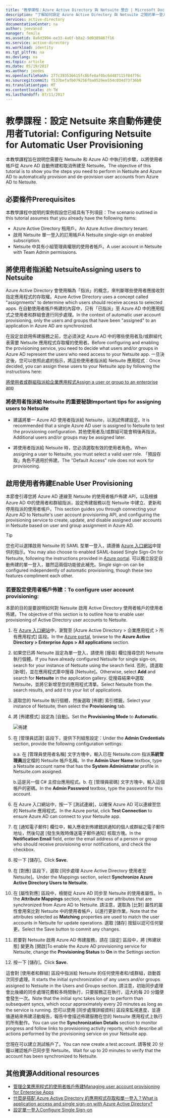 ```yaml
---
title: "教學課程：Azure Active Directory 與 Netsuite 整合 | Microsoft Docs"
description: "了解如何設定 Azure Active Directory 與 Netsuite 之間的單一登入。"
services: active-directory
documentationCenter: na
author: jeevansd
manager: femila
ms.assetid: 8a6d3994-ee33-4a6f-b0a2-9d0389467f16
ms.service: active-directory
ms.workload: identity
ms.tgt_pltfrm: na
ms.devlang: na
ms.topic: article
ms.date: 05/19/2017
ms.author: jeedes
ms.openlocfilehash: 277c393536615fc8bfe8af0bc6d487115f04776c
ms.sourcegitcommit: f537befafb079256fba0529ee554c034d73f36b0
ms.translationtype: MT
ms.contentlocale: zh-TW
ms.lasthandoff: 07/11/2017
---
```

# <a name="tutorial-configuring-netsuite-for-automatic-user-provisioning"></a><span data-ttu-id="7b2bc-103">教學課程︰設定 Netsuite 來自動佈建使用者</span><span class="sxs-lookup"><span data-stu-id="7b2bc-103">Tutorial: Configuring Netsuite for Automatic User Provisioning</span></span>

<span data-ttu-id="7b2bc-104">本教學課程旨在說明您需要在 Netsuite 和 Azure AD 中執行的步驟，以將使用者帳戶從 Azure AD 自動佈建和取消佈建至 Netsuite。</span><span class="sxs-lookup"><span data-stu-id="7b2bc-104">The objective of this tutorial is to show you the steps you need to perform in Netsuite and Azure AD to automatically provision and de-provision user accounts from Azure AD to Netsuite.</span></span>

## <a name="prerequisites"></a><span data-ttu-id="7b2bc-105">必要條件</span><span class="sxs-lookup"><span data-stu-id="7b2bc-105">Prerequisites</span></span>

<span data-ttu-id="7b2bc-106">本教學課程中說明的案例假設您已經具有下列項目：</span><span class="sxs-lookup"><span data-stu-id="7b2bc-106">The scenario outlined in this tutorial assumes that you already have the following items:</span></span>

*   <span data-ttu-id="7b2bc-107">Azure Active Directory 租用戶。</span><span class="sxs-lookup"><span data-stu-id="7b2bc-107">An Azure Active directory tenant.</span></span>
*   <span data-ttu-id="7b2bc-108">啟用 Netsuite 單一登入的訂用帳戶</span><span class="sxs-lookup"><span data-stu-id="7b2bc-108">A Netsuite single-sign on enabled subscription.</span></span>
*   <span data-ttu-id="7b2bc-109">Netsuite 中具有小組管理員權限的使用者帳戶。</span><span class="sxs-lookup"><span data-stu-id="7b2bc-109">A user account in Netsuite with Team Admin permissions.</span></span>

## <a name="assigning-users-to-netsuite"></a><span data-ttu-id="7b2bc-110">將使用者指派給 Netsuite</span><span class="sxs-lookup"><span data-stu-id="7b2bc-110">Assigning users to Netsuite</span></span>

<span data-ttu-id="7b2bc-111">Azure Active Directory 會使用稱為「指派」的概念，來判斷哪些使用者應接收對指定應用程式的存取權。</span><span class="sxs-lookup"><span data-stu-id="7b2bc-111">Azure Active Directory uses a concept called "assignments" to determine which users should receive access to selected apps.</span></span> <span data-ttu-id="7b2bc-112">在自動使用者帳戶佈建的內容中，只有「已指派」至 Azure AD 中的應用程式之使用者和群組會進行同步處理。</span><span class="sxs-lookup"><span data-stu-id="7b2bc-112">In the context of automatic user account provisioning, only the users and groups that have been "assigned" to an application in Azure AD are synchronized.</span></span>

<span data-ttu-id="7b2bc-113">在設定並啟用佈建服務之前，您必須決定 Azure AD 中的哪些使用者及/或群組代表需要 Netsuite 應用程式存取權的使用者。</span><span class="sxs-lookup"><span data-stu-id="7b2bc-113">Before configuring and enabling the provisioning service, you need to decide what users and/or groups in Azure AD represent the users who need access to your Netsuite app.</span></span> <span data-ttu-id="7b2bc-114">一旦決定後，您可以依照此處的指示，將這些使用者指派給 Netsuite 應用程式︰</span><span class="sxs-lookup"><span data-stu-id="7b2bc-114">Once decided, you can assign these users to your Netsuite app by following the instructions here:</span></span>

[<span data-ttu-id="7b2bc-115">將使用者或群組指派給企業應用程式</span><span class="sxs-lookup"><span data-stu-id="7b2bc-115">Assign a user or group to an enterprise app</span></span>](https://docs.microsoft.com/azure/active-directory/active-directory-coreapps-assign-user-azure-portal)

### <a name="important-tips-for-assigning-users-to-netsuite"></a><span data-ttu-id="7b2bc-116">將使用者指派給 Netsuite 的重要秘訣</span><span class="sxs-lookup"><span data-stu-id="7b2bc-116">Important tips for assigning users to Netsuite</span></span>

*   <span data-ttu-id="7b2bc-117">建議將單一 Azure AD 使用者指派給 Netsuite，以測試佈建設定。</span><span class="sxs-lookup"><span data-stu-id="7b2bc-117">It is recommended that a single Azure AD user is assigned to Netsuite to test the provisioning configuration.</span></span> <span data-ttu-id="7b2bc-118">其他使用者及/或群組可能會稍後再指派。</span><span class="sxs-lookup"><span data-stu-id="7b2bc-118">Additional users and/or groups may be assigned later.</span></span>

*   <span data-ttu-id="7b2bc-119">將使用者指派給 Netsuite 時，您必須選取有效的使用者角色。</span><span class="sxs-lookup"><span data-stu-id="7b2bc-119">When assigning a user to Netsuite, you must select a valid user role.</span></span> <span data-ttu-id="7b2bc-120">「預設存取」角色不適用於佈建。</span><span class="sxs-lookup"><span data-stu-id="7b2bc-120">The "Default Access" role does not work for provisioning.</span></span>

## <a name="enable-user-provisioning"></a><span data-ttu-id="7b2bc-121">啟用使用者佈建</span><span class="sxs-lookup"><span data-stu-id="7b2bc-121">Enable User Provisioning</span></span>

<span data-ttu-id="7b2bc-122">本節會引導您將 Azure AD 連線至 Netsuite 的使用者帳戶佈建 API，以及根據 Azure AD 中的使用者和群組指派，設定佈建服務以在 Netsuite 中建立、更新和停用指派的使用者帳戶。</span><span class="sxs-lookup"><span data-stu-id="7b2bc-122">This section guides you through connecting your Azure AD to Netsuite's user account provisioning API, and configuring the provisioning service to create, update, and disable assigned user accounts in Netsuite based on user and group assignment in Azure AD.</span></span>

> [!TIP] 
> <span data-ttu-id="7b2bc-123">您也可以選擇啟用 Netsuite 的 SAML 型單一登入，請遵循 [Azure 入口網站](https://portal.azure.com)中提供的指示。</span><span class="sxs-lookup"><span data-stu-id="7b2bc-123">You may also choose to enabled SAML-based Single Sign-On for Netsuite, following the instructions provided in [Azure portal](https://portal.azure.com).</span></span> <span data-ttu-id="7b2bc-124">可以獨立設定自動佈建的單一登入，雖然這兩個功能彼此補充。</span><span class="sxs-lookup"><span data-stu-id="7b2bc-124">Single sign-on can be configured independently of automatic provisioning, though these two features compliment each other.</span></span>

### <a name="to-configure-user-account-provisioning"></a><span data-ttu-id="7b2bc-125">若要設定使用者帳戶佈建：</span><span class="sxs-lookup"><span data-stu-id="7b2bc-125">To configure user account provisioning:</span></span>

<span data-ttu-id="7b2bc-126">本節的目的是要說明如何對 Netsuite 啟用 Active Directory 使用者帳戶的使用者佈建。</span><span class="sxs-lookup"><span data-stu-id="7b2bc-126">The objective of this section is to outline how to enable user provisioning of Active Directory user accounts to Netsuite.</span></span>

1. <span data-ttu-id="7b2bc-127">在 [Azure 入口網站](https://portal.azure.com)中，瀏覽至 [Azure Active Directory > 企業應用程式 > 所有應用程式] 區段。</span><span class="sxs-lookup"><span data-stu-id="7b2bc-127">In the [Azure portal](https://portal.azure.com), browse to the **Azure Active Directory > Enterprise Apps > All applications** section.</span></span>

2. <span data-ttu-id="7b2bc-128">如果您已將 Netsuite 設定為單一登入，請使用 [搜尋] 欄位搜尋您的 Netsuite 執行個體。</span><span class="sxs-lookup"><span data-stu-id="7b2bc-128">If you have already configured Netsuite for single sign-on, search for your instance of Netsuite using the search field.</span></span> <span data-ttu-id="7b2bc-129">否則，請選取 [新增]，並在應用程式庫中搜尋 [Netsuite]。</span><span class="sxs-lookup"><span data-stu-id="7b2bc-129">Otherwise, select **Add** and search for **Netsuite** in the application gallery.</span></span> <span data-ttu-id="7b2bc-130">從搜尋結果中選取 Netsuite，並將它新增至您的應用程式清單。</span><span class="sxs-lookup"><span data-stu-id="7b2bc-130">Select Netsuite from the search results, and add it to your list of applications.</span></span>

3. <span data-ttu-id="7b2bc-131">選取您的 Netsuite 執行個體，然後選取 [佈建] 索引標籤。</span><span class="sxs-lookup"><span data-stu-id="7b2bc-131">Select your instance of Netsuite, then select the **Provisioning** tab.</span></span>

4. <span data-ttu-id="7b2bc-132">將 [佈建模式] 設定為 [自動]。</span><span class="sxs-lookup"><span data-stu-id="7b2bc-132">Set the **Provisioning Mode** to **Automatic**.</span></span> 

    ![佈建](./media/active-directory-saas-netsuite-provisioning-tutorial/provisioning.png)

5. <span data-ttu-id="7b2bc-134">在 [管理員認證] 區段下，提供下列組態設定：</span><span class="sxs-lookup"><span data-stu-id="7b2bc-134">Under the **Admin Credentials** section, provide the following configuration settings:</span></span>
   
    <span data-ttu-id="7b2bc-135">a.</span><span class="sxs-lookup"><span data-stu-id="7b2bc-135">a.</span></span> <span data-ttu-id="7b2bc-136">在 [管理員使用者名稱] 文字方塊中，輸入已在 Netsuite.com 指派**系統管理員**設定檔的 Netsuite 帳戶名稱。</span><span class="sxs-lookup"><span data-stu-id="7b2bc-136">In the **Admin User Name** textbox, type a Netsuite account name that has the **System Administrator** profile in Netsuite.com assigned.</span></span>
   
    <span data-ttu-id="7b2bc-137">b.這是另一個 C# 主控台應用程式。</span><span class="sxs-lookup"><span data-stu-id="7b2bc-137">b.</span></span> <span data-ttu-id="7b2bc-138">在 [管理員密碼] 文字方塊中，輸入這個帳戶的密碼。</span><span class="sxs-lookup"><span data-stu-id="7b2bc-138">In the **Admin Password** textbox, type the password for this account.</span></span>
      
6. <span data-ttu-id="7b2bc-139">在 Azure 入口網站中，按一下 [測試連線]，以確保 Azure AD 可以連線至您的 Netsuite 應用程式。</span><span class="sxs-lookup"><span data-stu-id="7b2bc-139">In the Azure portal, click **Test Connection** to ensure Azure AD can connect to your Netsuite app.</span></span>

7. <span data-ttu-id="7b2bc-140">在 [通知電子郵件] 欄位中，輸入應收到佈建錯誤通知的個人或群組之電子郵件地址，然後勾選 [發生失敗時傳送電子郵件通知] 核取方塊。</span><span class="sxs-lookup"><span data-stu-id="7b2bc-140">In the **Notification Email** field, enter the email address of a person or group who should receive provisioning error notifications, and check the checkbox.</span></span>

8. <span data-ttu-id="7b2bc-141">按一下 [儲存]。</span><span class="sxs-lookup"><span data-stu-id="7b2bc-141">Click **Save.**</span></span>

9. <span data-ttu-id="7b2bc-142">在 [對應] 區段下，選取 [同步處理 Azure Active Directory 使用者至 Netsuite]。</span><span class="sxs-lookup"><span data-stu-id="7b2bc-142">Under the Mappings section, select **Synchronize Azure Active Directory Users to Netsuite.**</span></span>

10. <span data-ttu-id="7b2bc-143">在 [屬性對應] 區段中，檢閱從 Azure AD 同步至 Netsuite 的使用者屬性。</span><span class="sxs-lookup"><span data-stu-id="7b2bc-143">In the **Attribute Mappings** section, review the user attributes that are synchronized from Azure AD to Netsuite.</span></span> <span data-ttu-id="7b2bc-144">請注意，選取為 [比對] 屬性的屬性會用來比對 Netsuite 中的使用者帳戶，以進行更新作業。</span><span class="sxs-lookup"><span data-stu-id="7b2bc-144">Note that the attributes selected as **Matching** properties are used to match the user accounts in Netsuite for update operations.</span></span> <span data-ttu-id="7b2bc-145">選取 [儲存] 按鈕以認可任何變更。</span><span class="sxs-lookup"><span data-stu-id="7b2bc-145">Select the Save button to commit any changes.</span></span>

11. <span data-ttu-id="7b2bc-146">若要對 Netsuite 啟用 Azure AD 佈建服務，請在 [設定] 區段中，將 [佈建狀態] 變更為 [開啟]</span><span class="sxs-lookup"><span data-stu-id="7b2bc-146">To enable the Azure AD provisioning service for Netsuite, change the **Provisioning Status** to **On** in the Settings section</span></span>

12. <span data-ttu-id="7b2bc-147">按一下 [儲存]。</span><span class="sxs-lookup"><span data-stu-id="7b2bc-147">Click **Save.**</span></span>

<span data-ttu-id="7b2bc-148">這會對 [使用者和群組] 區段中指派給 Netsuite 的任何使用者和/或群組，啟動首次同步處理。</span><span class="sxs-lookup"><span data-stu-id="7b2bc-148">It starts the initial synchronization of any users and/or groups assigned to Netsuite in the Users and Groups section.</span></span> <span data-ttu-id="7b2bc-149">請注意，初始同步處理會比後續的同步處理花費較多時間執行，只要服務正在執行，這大約每 20 分鐘便會發生一次。</span><span class="sxs-lookup"><span data-stu-id="7b2bc-149">Note that the initial sync takes longer to perform than subsequent syncs, which occur approximately every 20 minutes as long as the service is running.</span></span> <span data-ttu-id="7b2bc-150">您可以使用 [同步處理詳細資料] 區段來監視進度，並遵循連結來佈建活動報告，報告中會描述佈建服務在您的 Netsuite 應用程式上執行的所有動作。</span><span class="sxs-lookup"><span data-stu-id="7b2bc-150">You can use the **Synchronization Details** section to monitor progress and follow links to provisioning activity reports, which describe all actions performed by the provisioning service on your Netsuite app.</span></span>

<span data-ttu-id="7b2bc-151">您現在可以建立測試帳戶了。</span><span class="sxs-lookup"><span data-stu-id="7b2bc-151">You can now create a test account.</span></span> <span data-ttu-id="7b2bc-152">請等候 20 分鐘以確認帳戶已同步至 Netsuite。</span><span class="sxs-lookup"><span data-stu-id="7b2bc-152">Wait for up to 20 minutes to verify that the account has been synchronized to Netsuite.</span></span>

## <a name="additional-resources"></a><span data-ttu-id="7b2bc-153">其他資源</span><span class="sxs-lookup"><span data-stu-id="7b2bc-153">Additional resources</span></span>

* [<span data-ttu-id="7b2bc-154">管理企業應用程式的使用者帳戶佈建</span><span class="sxs-lookup"><span data-stu-id="7b2bc-154">Managing user account provisioning for Enterprise Apps</span></span>](active-directory-saas-tutorial-list.md)
* [<span data-ttu-id="7b2bc-155">什麼是搭配 Azure Active Directory 的應用程式存取和單一登入？</span><span class="sxs-lookup"><span data-stu-id="7b2bc-155">What is application access and single sign-on with Azure Active Directory?</span></span>](active-directory-appssoaccess-whatis.md)
* [<span data-ttu-id="7b2bc-156">設定單一登入</span><span class="sxs-lookup"><span data-stu-id="7b2bc-156">Configure Single Sign-on</span></span>](active-directory-saas-netsuite-tutorial.md)
